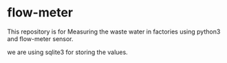 # flow-meter
This repository is for Measuring the waste water in factories using python3 and flow-meter sensor.

we are using sqlite3 for storing the values.
